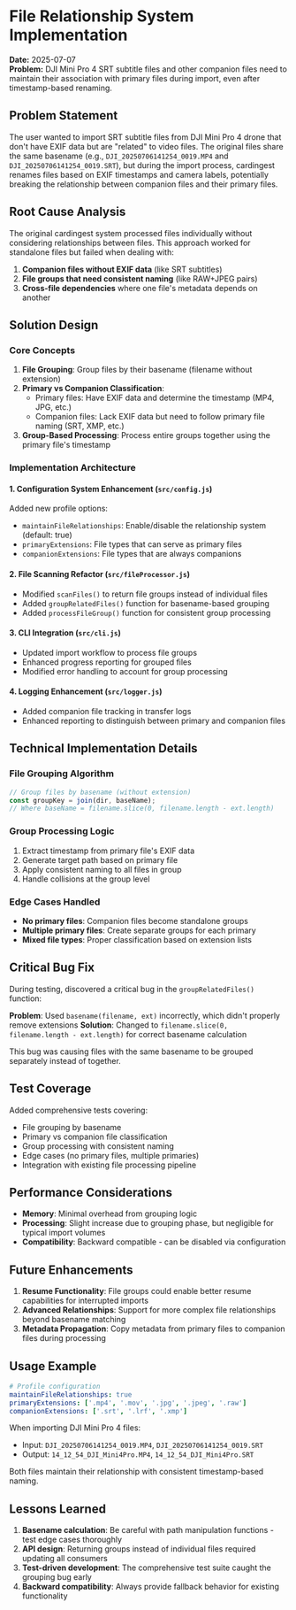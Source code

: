 # File Relationship System Implementation

**Date:** 2025-07-07  
**Problem:** DJI Mini Pro 4 SRT subtitle files and other companion files need to maintain their association with primary files during import, even after timestamp-based renaming.

## Problem Statement

The user wanted to import SRT subtitle files from DJI Mini Pro 4 drone that don't have EXIF data but are "related" to video files. The original files share the same basename (e.g., `DJI_20250706141254_0019.MP4` and `DJI_20250706141254_0019.SRT`), but during the import process, cardingest renames files based on EXIF timestamps and camera labels, potentially breaking the relationship between companion files and their primary files.

## Root Cause Analysis

The original cardingest system processed files individually without considering relationships between files. This approach worked for standalone files but failed when dealing with:

1. **Companion files without EXIF data** (like SRT subtitles)
2. **File groups that need consistent naming** (like RAW+JPEG pairs)
3. **Cross-file dependencies** where one file's metadata depends on another

## Solution Design

### Core Concepts

1. **File Grouping**: Group files by their basename (filename without extension)
2. **Primary vs Companion Classification**: 
   - Primary files: Have EXIF data and determine the timestamp (MP4, JPG, etc.)
   - Companion files: Lack EXIF data but need to follow primary file naming (SRT, XMP, etc.)
3. **Group-Based Processing**: Process entire groups together using the primary file's timestamp

### Implementation Architecture

#### 1. Configuration System Enhancement (`src/config.js`)
Added new profile options:
- `maintainFileRelationships`: Enable/disable the relationship system (default: true)
- `primaryExtensions`: File types that can serve as primary files
- `companionExtensions`: File types that are always companions

#### 2. File Scanning Refactor (`src/fileProcessor.js`)
- Modified `scanFiles()` to return file groups instead of individual files
- Added `groupRelatedFiles()` function for basename-based grouping
- Added `processFileGroup()` function for consistent group processing

#### 3. CLI Integration (`src/cli.js`)
- Updated import workflow to process file groups
- Enhanced progress reporting for grouped files
- Modified error handling to account for group processing

#### 4. Logging Enhancement (`src/logger.js`)
- Added companion file tracking in transfer logs
- Enhanced reporting to distinguish between primary and companion files

## Technical Implementation Details

### File Grouping Algorithm
```javascript
// Group files by basename (without extension)
const groupKey = join(dir, baseName);
// Where baseName = filename.slice(0, filename.length - ext.length)
```

### Group Processing Logic
1. Extract timestamp from primary file's EXIF data
2. Generate target path based on primary file
3. Apply consistent naming to all files in group
4. Handle collisions at the group level

### Edge Cases Handled
- **No primary files**: Companion files become standalone groups
- **Multiple primary files**: Create separate groups for each primary
- **Mixed file types**: Proper classification based on extension lists

## Critical Bug Fix

During testing, discovered a critical bug in the `groupRelatedFiles()` function:

**Problem**: Used `basename(filename, ext)` incorrectly, which didn't properly remove extensions
**Solution**: Changed to `filename.slice(0, filename.length - ext.length)` for correct basename calculation

This bug was causing files with the same basename to be grouped separately instead of together.

## Test Coverage

Added comprehensive tests covering:
- File grouping by basename
- Primary vs companion file classification
- Group processing with consistent naming
- Edge cases (no primary files, multiple primaries)
- Integration with existing file processing pipeline

## Performance Considerations

- **Memory**: Minimal overhead from grouping logic
- **Processing**: Slight increase due to grouping phase, but negligible for typical import volumes
- **Compatibility**: Backward compatible - can be disabled via configuration

## Future Enhancements

1. **Resume Functionality**: File groups could enable better resume capabilities for interrupted imports
2. **Advanced Relationships**: Support for more complex file relationships beyond basename matching
3. **Metadata Propagation**: Copy metadata from primary files to companion files during processing

## Usage Example

```yaml
# Profile configuration
maintainFileRelationships: true
primaryExtensions: ['.mp4', '.mov', '.jpg', '.jpeg', '.raw']
companionExtensions: ['.srt', '.lrf', '.xmp']
```

When importing DJI Mini Pro 4 files:
- Input: `DJI_20250706141254_0019.MP4`, `DJI_20250706141254_0019.SRT`
- Output: `14_12_54_DJI_Mini4Pro.MP4`, `14_12_54_DJI_Mini4Pro.SRT`

Both files maintain their relationship with consistent timestamp-based naming.

## Lessons Learned

1. **Basename calculation**: Be careful with path manipulation functions - test edge cases thoroughly
2. **API design**: Returning groups instead of individual files required updating all consumers
3. **Test-driven development**: The comprehensive test suite caught the grouping bug early
4. **Backward compatibility**: Always provide fallback behavior for existing functionality